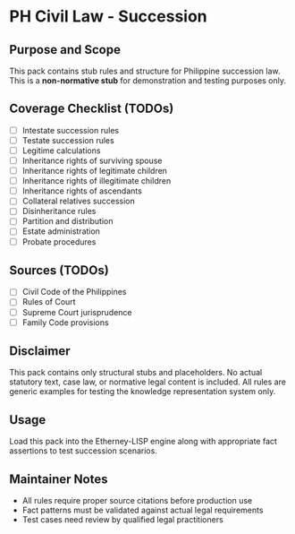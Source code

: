 # PH Civil Law - Succession

## Purpose and Scope

This pack contains stub rules and structure for Philippine succession law. This is a **non-normative stub** for demonstration and testing purposes only.

## Coverage Checklist (TODOs)

- [ ] Intestate succession rules
- [ ] Testate succession rules
- [ ] Legitime calculations
- [ ] Inheritance rights of surviving spouse
- [ ] Inheritance rights of legitimate children
- [ ] Inheritance rights of illegitimate children
- [ ] Inheritance rights of ascendants
- [ ] Collateral relatives succession
- [ ] Disinheritance rules
- [ ] Partition and distribution
- [ ] Estate administration
- [ ] Probate procedures

## Sources (TODOs)

- [ ] Civil Code of the Philippines
- [ ] Rules of Court
- [ ] Supreme Court jurisprudence
- [ ] Family Code provisions

## Disclaimer

This pack contains only structural stubs and placeholders. No actual statutory text, case law, or normative legal content is included. All rules are generic examples for testing the knowledge representation system only.

## Usage

Load this pack into the Etherney-LISP engine along with appropriate fact assertions to test succession scenarios.

## Maintainer Notes

- All rules require proper source citations before production use
- Fact patterns must be validated against actual legal requirements
- Test cases need review by qualified legal practitioners